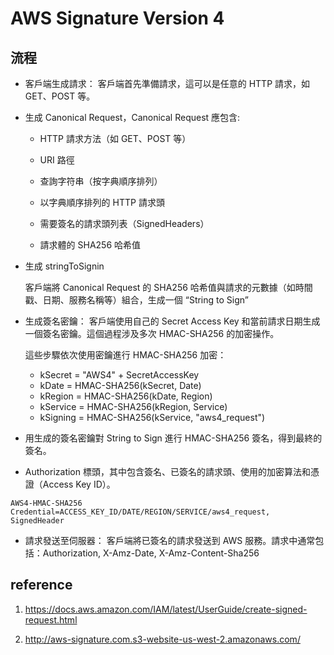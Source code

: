 # AWS Signature Version 4

## 流程

+ 客戶端生成請求： 客戶端首先準備請求，這可以是任意的 HTTP 請求，如 GET、POST 等。

+ 生成 Canonical Request，Canonical Request 應包含:

    + HTTP 請求方法（如 GET、POST 等）

    + URI 路徑
    
    + 查詢字符串（按字典順序排列）
    
    + 以字典順序排列的 HTTP 請求頭
   
    + 需要簽名的請求頭列表（SignedHeaders）
    
    + 請求體的 SHA256 哈希值

+ 生成 stringToSignin

    客戶端將 Canonical Request 的 SHA256 哈希值與請求的元數據（如時間戳、日期、服務名稱等）組合，生成一個 “String to Sign”

+ 生成簽名密鑰： 客戶端使用自己的 Secret Access Key 和當前請求日期生成一個簽名密鑰。這個過程涉及多次 HMAC-SHA256 的加密操作。

    這些步驟依次使用密鑰進行 HMAC-SHA256 加密：
    + kSecret = "AWS4" + SecretAccessKey
    + kDate = HMAC-SHA256(kSecret, Date)
    + kRegion = HMAC-SHA256(kDate, Region)
    + kService = HMAC-SHA256(kRegion, Service)
    + kSigning = HMAC-SHA256(kService, "aws4_request")

+ 用生成的簽名密鑰對 String to Sign 進行 HMAC-SHA256 簽名，得到最終的簽名。

+ Authorization 標頭，其中包含簽名、已簽名的請求頭、使用的加密算法和憑證（Access Key ID）。
```
AWS4-HMAC-SHA256 Credential=ACCESS_KEY_ID/DATE/REGION/SERVICE/aws4_request, SignedHeader
```

+ 請求發送至伺服器： 客戶端將已簽名的請求發送到 AWS 服務。請求中通常包括：Authorization, X-Amz-Date, X-Amz-Content-Sha256


## reference

1. https://docs.aws.amazon.com/IAM/latest/UserGuide/create-signed-request.html

2. http://aws-signature.com.s3-website-us-west-2.amazonaws.com/
